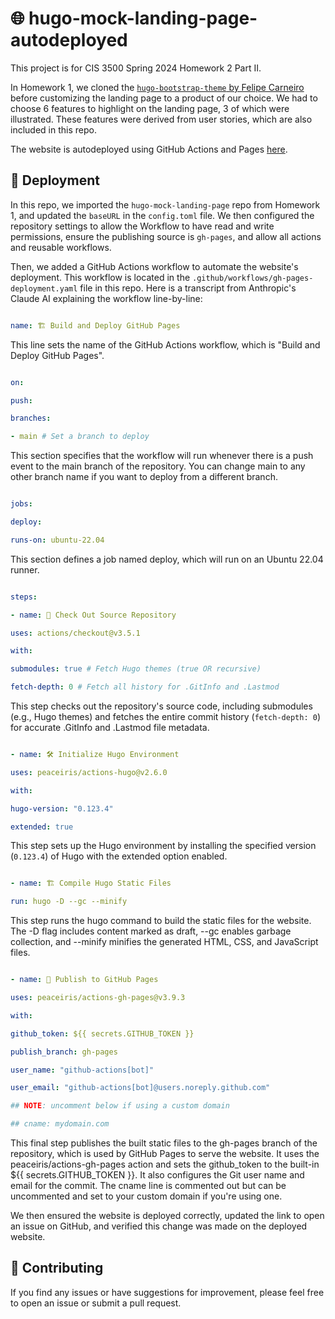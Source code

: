 # 🌐 hugo-mock-landing-page-autodeployed

This project is for CIS 3500 Spring 2024 Homework 2 Part II.

In Homework 1, we cloned the [`hugo-bootstrap-theme` by Felipe Carneiro](https://github.com/filipecarneiro/hugo-bootstrap-theme) before customizing the landing page to a product of our choice. We had to choose 6 features to highlight on the landing page, 3 of which were illustrated. These features were derived from user stories, which are also included in this repo.

The website is autodeployed using GitHub Actions and Pages [here](https://kamatro1.github.io/hugo-mock-landing-page-autodeployed/).

## 🚀 Deployment

In this repo, we imported the `hugo-mock-landing-page` repo from Homework 1, and updated the `baseURL` in the `config.toml` file. We then configured the repository settings to allow the Workflow to have read and write permissions, ensure the publishing source is `gh-pages`, and allow all actions and reusable workflows.

Then, we added a GitHub Actions workflow to automate the website's deployment. This workflow is located in the `.github/workflows/gh-pages-deployment.yaml` file in this repo. Here is a transcript from Anthropic's Claude AI explaining the workflow line-by-line:

```yaml

name: 🏗️ Build and Deploy GitHub Pages

```

This line sets the name of the GitHub Actions workflow, which is "Build and Deploy GitHub Pages".

```yaml

on:

push:

branches:

- main # Set a branch to deploy

```

This section specifies that the workflow will run whenever there is a push event to the main branch of the repository. You can change main to any other branch name if you want to deploy from a different branch.

```yaml

jobs:

deploy:

runs-on: ubuntu-22.04

```

This section defines a job named deploy, which will run on an Ubuntu 22.04 runner.

```yaml

steps:

- name: 🔄 Check Out Source Repository

uses: actions/checkout@v3.5.1

with:

submodules: true # Fetch Hugo themes (true OR recursive)

fetch-depth: 0 # Fetch all history for .GitInfo and .Lastmod

```

This step checks out the repository's source code, including submodules (e.g., Hugo themes) and fetches the entire commit history (`fetch-depth: 0`) for accurate .GitInfo and .Lastmod file metadata.

```yaml

- name: 🛠️ Initialize Hugo Environment

uses: peaceiris/actions-hugo@v2.6.0

with:

hugo-version: "0.123.4"

extended: true

```

This step sets up the Hugo environment by installing the specified version (`0.123.4`) of Hugo with the extended option enabled.

```yaml

- name: 🏗️ Compile Hugo Static Files

run: hugo -D --gc --minify

```

This step runs the hugo command to build the static files for the website. The -D flag includes content marked as draft, --gc enables garbage collection, and --minify minifies the generated HTML, CSS, and JavaScript files.

```yaml

- name: 🚀 Publish to GitHub Pages

uses: peaceiris/actions-gh-pages@v3.9.3

with:

github_token: ${{ secrets.GITHUB_TOKEN }}

publish_branch: gh-pages

user_name: "github-actions[bot]"

user_email: "github-actions[bot]@users.noreply.github.com"

## NOTE: uncomment below if using a custom domain

## cname: mydomain.com

```

This final step publishes the built static files to the gh-pages branch of the repository, which is used by GitHub Pages to serve the website. It uses the peaceiris/actions-gh-pages action and sets the github_token to the built-in ${{ secrets.GITHUB_TOKEN }}. It also configures the Git user name and email for the commit. The cname line is commented out but can be uncommented and set to your custom domain if you're using one.

We then ensured the website is deployed correctly, updated the link to open an issue on GitHub, and verified this change was made on the deployed website.

## 🤝 Contributing

If you find any issues or have suggestions for improvement, please feel free to open an issue or submit a pull request.
